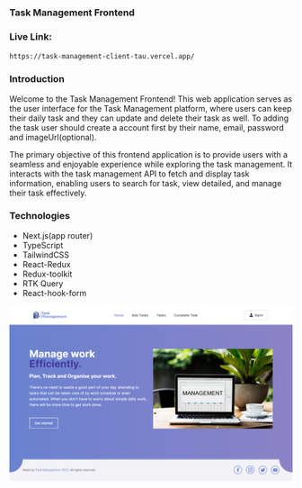 ### Task Management Frontend

### Live Link:

```
https://task-management-client-tau.vercel.app/
```

### Introduction

Welcome to the Task Management Frontend! This web application serves as the user
interface for the Task Management platform, where users can keep their daily task and they can update and delete their task as well. To adding the task user should create a account first by their name, email, password and imageUrl(optional).

The primary objective of this frontend application is to provide users with a
seamless and enjoyable experience while exploring the task management. It interacts with the task management API to fetch and display task information, enabling users to search for task, view detailed, and manage their task effectively.

### Technologies

- Next.js(app router)
- TypeScript
- TailwindCSS
- React-Redux
- Redux-toolkit
- RTK Query
- React-hook-form

![Alt text](image.png)
